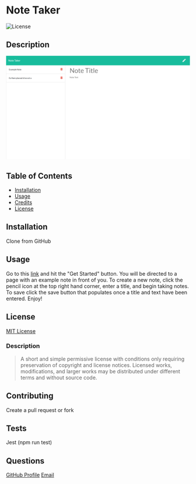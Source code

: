 
  # Note Taker

  ![License](https://img.shields.io/badge/license-MIT-green)

  ## Description
  ![Note Taker's Site](/public/assets/images/note-taker.png)

  ## Table of Contents
  * [Installation](#installation)
  * [Usage](#usage)
  * [Credits](#credits)
  * [License](#license)

  ## Installation
  Clone from GitHub

  ## Usage
  Go to this [link](https://steady-jingo-note-taker.herokuapp.com/) and hit the "Get Started" button. You will be directed to a page with an example note in front of you. To create a new note, click the pencil icon at the top right hand corner, enter a title, and begin taking notes. To save click the save button that populates once a title and text have been entered. Enjoy!

  ## License
  [MIT License](https://choosealicense.com/licenses/mit/)
  ### Description
  >A short and simple permissive license with conditions only requiring preservation of copyright and license notices. Licensed works, modifications, and larger works may be distributed under different terms and without source code.

  ## Contributing
  Create a pull request or fork

  ## Tests
  Jest (npm run test)

  ## Questions
  [GitHub Profile](https://github.com/jcorum11)
  [Email](jacob.w.corum@gmail.com)
